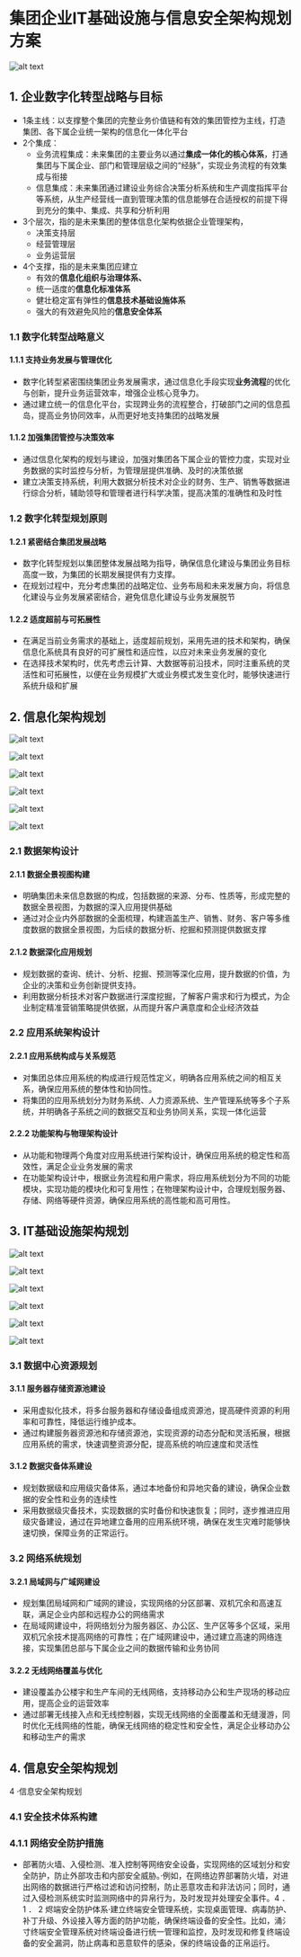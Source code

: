 # 集团企业IT基础设施与信息安全架构规划方案

![alt text](企业信息化蓝图总体框架.png)

## 1. 企业数字化转型战略与目标

- 1条主线：以支撑整个集团的完整业务价值链和有效的集团管控为主线，打造集团、各下属企业统一架构的信息化一体化平台
- 2个集成：
  - 业务流程集成：未来集团的主要业务以通过**集成一体化的核心体系**，打通集团与下属企业、部门和管理层级之间的“经脉”，实现业务流程的有效集成与衔接
  - 信息集成：未来集团通过建设业务综合决策分析系统和生产调度指挥平台等系统，从生产经营线一直到管理决策的信息能够在合适授权的前提下得到充分的集中、集成、共享和分析利用
- 3个层次，指的是未来集团的整体信息化架构依据企业管理架构，
  - 决策支持层
  - 经营管理层
  - 业务运营层
- 4个支撑，指的是未来集团应建立
  - 有效的**信息化组织与治理体系、**
  - 统一适度的**信息化标准体系**
  - 健壮稳定富有弹性的**信息技术基础设施体系**
  - 强大的有效避免风险的**信息安全体系**

### 1.1 数字化转型战略意义

#### 1.1.1 支持业务发展与管理优化

- 数字化转型紧密围绕集团业务发展需求，通过信息化手段实现**业务流程**的优化与创新，提升业务运营效率，增强企业核心竞争力。
- 通过建立统一的信息化平台，实现跨业务的流程整合，打破部门之间的信息孤岛，提高业务协同效率，从而更好地支持集团的战略发展

#### 1.1.2 加强集团管控与决策效率

- 通过信息化架构的规划与建设，加强对集团各下属企业的管控力度，实现对业务数据的实时监控与分析，为管理层提供准确、及时的决策依据
- 建立决策支持系统，利用大数据分析技术对企业的财务、生产、销售等数据进行综合分析，辅助领导和管理者进行科学决策，提高决策的准确性和及时性

### 1.2 数字化转型规划原则

#### 1.2.1 紧密结合集团发展战略

- 数字化转型规划以集团整体发展战略为指导，确保信息化建设与集团业务目标高度一致，为集团的长期发展提供有力支撑。
- 在规划过程中，充分考虑集团的战略定位、业务布局和未来发展方向，将信息化建设与业务发展紧密结合，避免信息化建设与业务发展脱节

#### 1.2.2 适度超前与可拓展性

- 在满足当前业务需求的基础上，适度超前规划，采用先进的技术和架构，确保信息化系统具有良好的可扩展性和适应性，以应对未来业务发展的变化
- 在选择技术架构时，优先考虑云计算、大数据等前沿技术，同时注重系统的灵活性和可拓展性，以便在业务规模扩大或业务模式发生变化时，能够快速进行系统升级和扩展

## 2. 信息化架构规划

![alt text](信息安全总体架构.png)

![alt text](网络安全.png)

![alt text](网络安全_准入控制.png)

![alt text](终端安全_终端安全管理系统.png)

![alt text](终端安全_终端安全系统结构图.png)

![alt text](应用安全.png)

### 2.1 数据架构设计

#### 2.1.1 数据全景视图构建

- 明确集团未来信息数据的构成，包括数据的来源、分布、性质等，形成完整的数据全景视图，为数据的深入应用提供基础
- 通过对企业内外部数据的全面梳理，构建涵盖生产、销售、财务、客户等多维度数据的数据全景视图，为后续的数据分析、挖掘和预测提供数据支撑

#### 2.1.2 数据深化应用规划

- 规划数据的查询、统计、分析、挖掘、预测等深化应用，提升数据的价值，为企业的决策和业务创新提供支持。
- 利用数据分析技术对客户数据进行深度挖掘，了解客户需求和行为模式，为企业制定精准营销策略提供依据，从而提升客户满意度和企业经济效益

### 2.2 应用系统架构设计

#### 2.2.1 应用系统构成与关系规范

- 对集团总体应用系统的构成进行规范性定义，明确各应用系统之间的相互关系，确保应用系统的整体性和协同性。
- 将集团的应用系统划分为财务系统、人力资源系统、生产管理系统等多个子系统，并明确各子系统之间的数据交互和业务协同关系，实现一体化运营

#### 2.2.2 功能架构与物理架构设计

- 从功能和物理两个角度对应用系统进行架构设计，确保应用系统的稳定性和高效性，满足企业业务发展的需求
- 在功能架构设计中，根据业务流程和用户需求，将应用系统划分为不同的功能模块，实现功能的模块化和可复用性；在物理架构设计中，合理规划服务器、存储、网络等硬件资源，确保应用系统的高性能和高可用性。

## 3. IT基础设施架构规划

![alt text](IT基础设施总体架构.png)

![alt text](数据中心资源_服务器存储资源池.png)

![alt text](数据中心资源_服务器存储资源池集群.png)

![alt text](数据中心资源_服务器存储资源池建设过程.png)

![alt text](数据中心资源_服务器存储资源池建设过程2.png)

![alt text](数据中心资源_数据灾备.png)

### 3.1 数据中心资源规划

#### 3.1.1 服务器存储资源池建设

- 采用虚拟化技术，将多台服务器和存储设备组成资源池，提高硬件资源的利用率和可靠性，降低运行维护成本。
- 通过构建服务器资源池和存储资源池，实现资源的动态分配和灵活拓展，根据应用系统的需求，快速调整资源分配，提高系统的响应速度和灵活性

#### 3.1.2 数据灾备体系建设

- 规划数据级和应用级灾备体系，通过本地备份和异地灾备的建设，确保企业数据的安全性和业务的连续性
- 采用数据级灾备技术，实现数据的实时备份和快速恢复；同时，逐步推进应用级灾备建设，通过在异地建立备用的应用系统环境，确保在发生灾难时能够快速切换，保障业务的正常运行。

### 3.2 网络系统规划

#### 3.2.1 局域网与广域网建设

- 规划集团局域网和广域网的建设，实现网络的分区部署、双机冗余和高速互联，满足企业内部和远程办公的网络需求
- 在局域网建设中，将网络划分为服务器区、办公区、生产区等多个区域，采用双机冗余技术提高网络的可靠性；在广域网建设中，通过建立高速的网络连接，实现集团总部与下属企业之间的数据传输和业务协同

#### 3.2.2 无线网络覆盖与优化

- 建设覆盖办公楼宇和生产车间的无线网络，支持移动办公和生产现场的移动应用，提高企业的运营效率
- 通过部署无线接入点和无线控制器，实现无线网络的全面覆盖和无缝漫游，同时优化无线网络的性能，确保无线网络的稳定性和安全性，满足企业移动办公和移动生产的需求

## 4. 信息安全架构规划

4 ·信息安全架构规划

### 4.1 安全技术体系构建

### 4.1.1 网络安全防护措施

- 部著防火墙、入侵检测、准入控制等网络安全设备，实现网络的区域划分和安全防护，防止外部攻击和内部安全威胁。·例如，在网络边界部署防火墙，对进出网络的数据进行严格过滤和访问控制，防止恶意攻击和非法访问；同时，通过入侵检测系统实时监测网络中的异帛行为，及时发现并处理安全事件。4 ． 1 ． 2 烬端安全防护体系·建立终端安全管理系统，实现桌面管理、病毒防护、补丁升级、外设接入等方面的防护功能，确保终端设备的安全性。比如，涌氵寸终端安全管理系统对终端设备进行统一管理和监控，及时发现和修复终端设备的安全漏洞，防止病毒和恶意软件的感染，保的终端设备的正帛运行。
